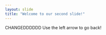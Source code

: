 ```yaml
---
layout: slide
title: "Welcome to our second slide!"
---
```

CHANGEDDDDDD
Use the left arrow to go back!
